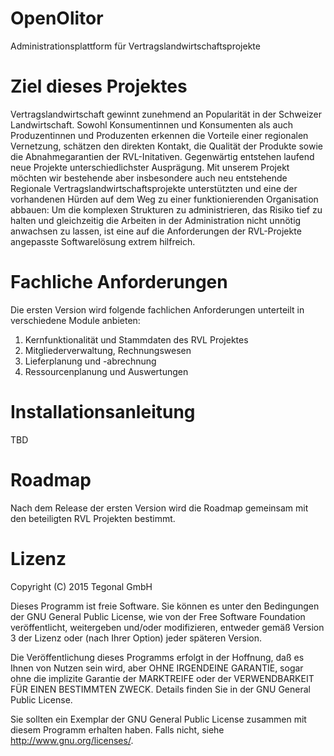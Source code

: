 # OpenOlitor
Administrationsplattform für Vertragslandwirtschaftsprojekte

# Ziel dieses Projektes
Vertragslandwirtschaft gewinnt zunehmend an Popularität in der Schweizer Landwirtschaft. Sowohl Konsumentinnen und Konsumenten als auch Produzentinnen und Produzenten erkennen die Vorteile einer regionalen Vernetzung, schätzen den direkten Kontakt, die Qualität der Produkte sowie die Abnahmegarantien der RVL-Initativen. Gegenwärtig entstehen laufend neue Projekte unterschiedlichster Ausprägung.
Mit unserem Projekt möchten wir bestehende aber insbesondere auch neu entstehende Regionale Vertragslandwirtschaftsprojekte unterstützten und eine der vorhandenen Hürden auf dem Weg zu einer funktionierenden Organisation abbauen: Um die komplexen Strukturen zu administrieren, das Risiko tief zu halten und gleichzeitig die Arbeiten in der Administration nicht unnötig anwachsen zu lassen, ist eine auf die Anforderungen der RVL-Projekte angepasste Softwarelösung extrem hilfreich.

# Fachliche Anforderungen
Die ersten Version wird folgende fachlichen Anforderungen unterteilt in verschiedene Module anbieten:
1. Kernfunktionalität und Stammdaten des RVL Projektes
2. Mitgliederverwaltung, Rechnungswesen
3. Lieferplanung und -abrechnung
4. Ressourcenplanung und Auswertungen

# Installationsanleitung
TBD

# Roadmap
Nach dem Release der ersten Version wird die Roadmap gemeinsam mit den beteiligten RVL Projekten bestimmt.

# Lizenz
Copyright (C) 2015  Tegonal GmbH

Dieses Programm ist freie Software. Sie können es unter den Bedingungen der GNU General Public License, wie von der Free Software Foundation veröffentlicht, weitergeben und/oder modifizieren, entweder gemäß Version 3 der Lizenz oder (nach Ihrer Option) jeder späteren Version.

Die Veröffentlichung dieses Programms erfolgt in der Hoffnung, daß es Ihnen von Nutzen sein wird, aber OHNE IRGENDEINE GARANTIE, sogar ohne die implizite Garantie der MARKTREIFE oder der VERWENDBARKEIT FÜR EINEN BESTIMMTEN ZWECK. Details finden Sie in der GNU General Public License.

Sie sollten ein Exemplar der GNU General Public License zusammen mit diesem Programm erhalten haben. Falls nicht, siehe <http://www.gnu.org/licenses/>.
